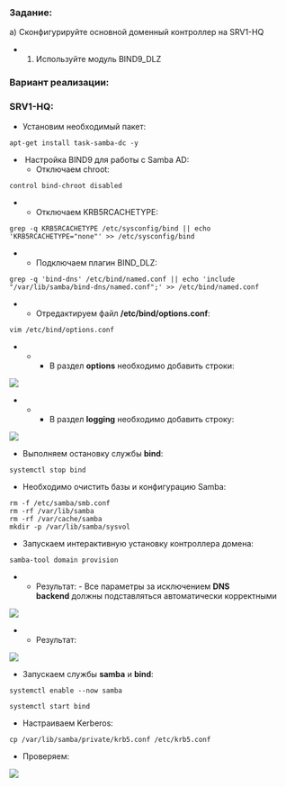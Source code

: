 ### Задание:

a) Сконфигурируйте основной доменный контроллер на SRV1-HQ

- 1. Используйте модуль BIND9_DLZ

### Вариант реализации:

### SRV1-HQ:

- Установим необходимый пакет:

```
apt-get install task-samba-dc -y
```

- ⁠ Настройка BIND9 для работы с Samba AD:  
    - Отключаем chroot:

```
control bind-chroot disabled
```

- - Отключаем KRB5RCACHETYPE:

```
grep -q KRB5RCACHETYPE /etc/sysconfig/bind || echo 'KRB5RCACHETYPE="none"' >> /etc/sysconfig/bind
```

- - Подключаем плагин BIND_DLZ:

```
grep -q 'bind-dns' /etc/bind/named.conf || echo 'include "/var/lib/samba/bind-dns/named.conf";' >> /etc/bind/named.conf
```

- - Отредактируем файл **/etc/bind/options.conf**:

```
vim /etc/bind/options.conf
```

- - - В раздел **options** необходимо добавить строки:

![](https://sysahelper.ru/pluginfile.php/832/mod_page/content/2/image.png)

- - - В раздел **logging** необходимо добавить строку:

![](https://sysahelper.ru/pluginfile.php/832/mod_page/content/2/image%20%281%29.png)

- Выполняем остановку службы **bind**:

```
systemctl stop bind
```

- Необходимо очистить базы и конфигурацию Samba:

```
rm -f /etc/samba/smb.conf
rm -rf /var/lib/samba
rm -rf /var/cache/samba
mkdir -p /var/lib/samba/sysvol
```

- Запускаем интерактивную установку контроллера домена:

```
samba-tool domain provision
```

- - Результат:
        - Все параметры за исключением **DNS backend** должны подставляться автоматически корректными

![](https://sysahelper.ru/pluginfile.php/832/mod_page/content/2/image%20%282%29.png)

- - Результат:

![](https://sysahelper.ru/pluginfile.php/832/mod_page/content/2/image%20%283%29.png)

- Запускаем службы **samba** и **bind**:

```
systemctl enable --now samba
```

```
systemctl start bind
```

- Настраиваем Kerberos:

```
cp /var/lib/samba/private/krb5.conf /etc/krb5.conf
```

- Проверяем:

![](https://sysahelper.ru/pluginfile.php/832/mod_page/content/2/image%20%284%29.png)